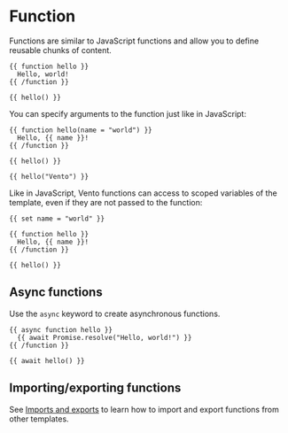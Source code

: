 # Function

Functions are similar to JavaScript functions and allow you to define reusable
chunks of content.

```vto
{{ function hello }}
  Hello, world!
{{ /function }}

{{ hello() }}
```

You can specify arguments to the function just like in JavaScript:

```vto
{{ function hello(name = "world") }}
  Hello, {{ name }}!
{{ /function }}

{{ hello() }}

{{ hello("Vento") }}
```

Like in JavaScript, Vento functions can access to scoped variables of the
template, even if they are not passed to the function:

```vto
{{ set name = "world" }}

{{ function hello }}
  Hello, {{ name }}!
{{ /function }}

{{ hello() }}
```

## Async functions

Use the `async` keyword to create asynchronous functions.

```vto
{{ async function hello }}
  {{ await Promise.resolve("Hello, world!") }}
{{ /function }}

{{ await hello() }}
```

## Importing/exporting functions

See [Imports and exports](./10.import-export.md) to learn how to import and
export functions from other templates.

